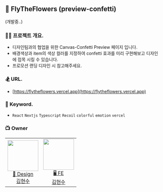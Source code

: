 ## 🎉 FlyTheFlowers (preview-confetti)

(개발중..)

### 🧑‍💻 프로젝트 개요.

- 디자인팀과의 협업을 위한 Canvas-Confetti Preview 페이지 입니다.
- 배경색상과 item의 색상 컬러를 지정하여 confetti 효과를 미리 구현해보고 디자인에 접목 시킬 수 있습니다.
- 프로모션 랜딩 디자인 시 참고해주세요.

### 🏂 URL.

- [https://flytheflowers.vercel.app](https://flytheflowers.vercel.app)

### 🪬 Keyword.

- `React` `Nextjs` `Typescript` `Recoil` `colorful` `emotion` `vercel`

### 📺 Owner

<table>
  <tr>
    <td align="center">
      <a href="https://github.com/fe-hyunsu">
      <img src="https://avatars.githubusercontent.com/u/115357815?v=4" width="100px"  />
      <br/>
      🎨 Design
      <br/>
      김현수
      </a>
    </td>
    <td align="center">
      <a href="https://github.com/fe-hyunsu">
      <img src="https://avatars.githubusercontent.com/u/115357815?v=4" width="100px"  />
      <br/>
      🖥 FE
      <br/>
      김현수
      </a>
    </td>
  </tr>
</table>

